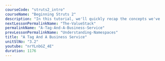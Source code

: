 ```yaml
---
courseCode: "struts2_intro"
courseName: "Beginning Struts 2"
description: "In this tutorial, we'll quickly recap the concepts we've learnt so far by creating a new Struts 2 application. We'll then add an sample business service, and take our first look at Struts 2 tags, starting with s:property tag."
nextLessonPermalinkName: "The-ValueStack"
permalinkName: "A-Tag-And-A-Business-Service"
prevLessonPermalinkName: "Understanding-Namespaces"
title: "A Tag And A Business Service"
unitSlNo: "3.2"
youtube: "nrYLnbGZ_4E"
duration: 1176
---
```

